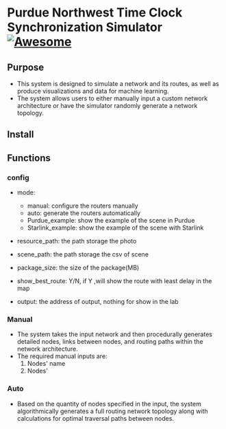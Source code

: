 # Purdue Northwest Time Clock Synchronization Simulator [![Awesome](https://cdn.jsdelivr.net/gh/sindresorhus/awesome@d7305f38d29fed78fa85652e3a63e154dd8e8829/media/badge.svg)](https://github.com/sindresorhus/awesome#readme)


## Purpose

- This system is designed to simulate a network and its routes, as well as produce visualizations and data for machine learning.
- The system allows users to either manually input a custom network architecture or have the simulator randomly generate a network topology.

## Install

## Functions

### config

- mode:
  - manual: configure the routers manually
  - auto: generate the routers automatically
  - Purdue_example: show the example of the scene in Purdue
  - Starlink_example: show the example of the scene with Starlink

- resource_path: the path storage the photo

- scene_path: the path storage the csv of scene
- package_size: the size of the package(MB)

- show_best_route: Y/N, if Y ,will show the route with least delay in the map
- output: the address of output, nothing for show in the lab

### Manual

- The system takes the input network and then procedurally generates detailed nodes, links between nodes, and routing paths within the network architecture.
- The required manual inputs are:
  1. Nodes' name
  2. Nodes' 

### Auto

- Based on the quantity of nodes specified in the input, the system algorithmically generates a full routing network topology along with calculations for optimal traversal paths between nodes.